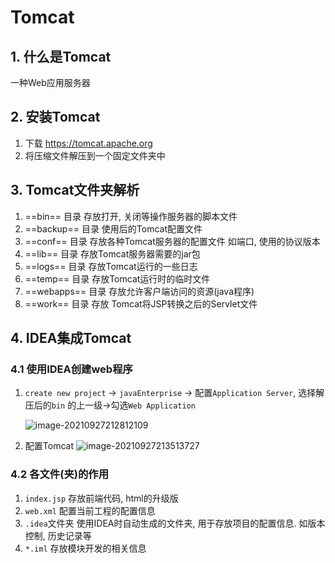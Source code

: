 # Tomcat

## 1. 什么是Tomcat

一种Web应用服务器

## 2. 安装Tomcat

1. 下载
   https://tomcat.apache.org
2. 将压缩文件解压到一个固定文件夹中

## 3. Tomcat文件夹解析

1. ==bin== 目录
   存放打开, 关闭等操作服务器的脚本文件
2. ==backup== 目录
   使用后的Tomcat配置文件
3. ==conf== 目录
   存放各种Tomcat服务器的配置文件      如端口, 使用的协议版本
4. ==lib== 目录
   存放Tomcat服务器需要的jar包
5. ==logs== 目录
   存放Tomcat运行的一些日志
6. ==temp== 目录
   存放Tomcat运行时的临时文件
7. ==webapps== 目录
   存放允许客户端访问的资源(java程序)
8. ==work== 目录
   存放 Tomcat将JSP转换之后的Servlet文件

## 4. IDEA集成Tomcat

### 4.1 使用IDEA创建web程序

1. `create new project` -> `javaEnterprise` -> 配置`Application Server`, 选择解压后的`bin` 的上一级->勾选`Web Application`

   ![image-20210927212812109](https://gitee.com/four_four/picgo/raw/master/img/20210927212819.png)  

2. 配置Tomcat
   ![image-20210927213513727](https://gitee.com/four_four/picgo/raw/master/img/20210927213513.png) 

### 4.2 各文件(夹)的作用

1. `index.jsp` 存放前端代码, html的升级版
2. `web.xml` 配置当前工程的配置信息
3. `.idea`文件夹 使用IDEA时自动生成的文件夹, 用于存放项目的配置信息. 如版本控制, 历史记录等
4. `*.iml` 存放模块开发的相关信息

